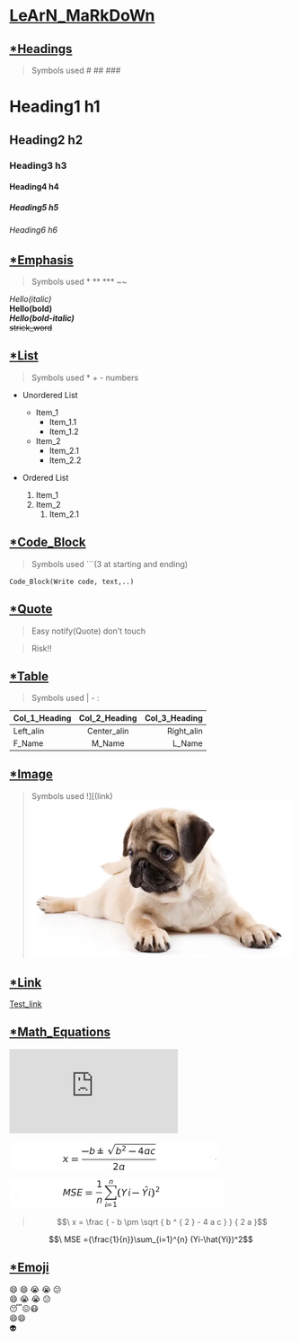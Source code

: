# <u>LeArN_MaRkDoWn</u>

## <u>*Headings</u>
>Symbols used # ##  ###

# Heading1 h1
## Heading2 h2
### Heading3 h3
#### Heading4 h4
##### Heading5 h5
###### Heading6 h6

## <u>*Emphasis</u>
>Symbols used * **  *** ~~

*Hello(italic)*</br>
**Hello(bold)**</br>
***Hello(bold-italic)***</br>
~~strick_word~~

## <u>*List</u>
>Symbols used * +   - numbers
+ Unordered List
    * Item_1
        - Item_1.1
        - Item_1.2
    * Item_2
        - Item_2.1
        - Item_2.2

+ Ordered List
    1. Item_1
    2. Item_2
        1. Item_2.1


## <u>*Code_Block</u>
>Symbols used ```(3 at starting and ending)
```
Code_Block(Write code, text,..)
```
## <u>*Quote</u>
>Easy notify(Quote)
>don't touch

>Risk!!

## <u>*Table</u>
>Symbols used   |   -   :

| Col_1_Heading | Col_2_Heading | Col_3_Heading |
|:---------------| :-----: |--------:|
|Left_alin|Center_alin|Right_alin|
|F_Name|M_Name|L_Name|

## <U>*Image</u>
>Symbols used !][(link)
![image_name](./image.jpg)

## <u>*Link</u>
[Test_link](www.testing.com)

## <u>*Math_Equations</u>

<!--operations 
step 1 (for math script formate): https://csrgxtu.github.io/2015/03/20/Writing-Mathematic-Fomulars-in-Markdown/
step 2 (scrip to link): http://www.sciweavers.org/tex2img.php?eq=<b><i>paste-output-here</i></b>&bc=White&fc=Black&im=jpg&fs=12&ff=arev&edit=
step 3( ![name](image_link) -->

![script](http://www.sciweavers.org/tex2img.php?eq=%3Cb%3E%3Ci%3E%20MSE%20%3D%7B%5Cfrac%7B1%7D%7Bn%7D%7D%5Csum_%7Bi%3D1%7D%5E%7Bn%7D%20%28Yi-%5Chat%7BYi%7D%29%5E2%3C/i%3E%3C/b%3E&bc=White&fc=Black&im=jpg&fs=12&ff=arev&edit=)

![math](./math1_1.jpg)

![math](./math1_3.jpg)

>$$\ x = \frac { - b \pm \sqrt { b ^ { 2 } - 4 a c } } { 2 a }$$

$$\ MSE ={\frac{1}{n}}\sum_{i=1}^{n} (Yi-\hat{Yi})^2$$


## <u>*Emoji</u>



:smile: :smile: :sob: :sob: :confused:</br>
:smile: :sob: :sob: :confused:</br>
:sleeping::confounded::mask:</br>
:smile::smile:</br>
:alien:
